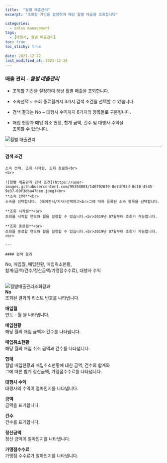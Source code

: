 ```yaml
---
title:  "월별 매출관리"
excerpt: "조회할 기간을 설정하여 해당 월별 매출을 조회합니다"

categories:
  - sales management
tags:
  - [대행사, 월별 매출관리]
toc: true
toc_sticky: true
 
date: 2021-12-22
last_modified_at: 2021-12-28
---
```

### 매출 관리 - *월별 매출관리*
- 조회할 기간을 설정하여 해당 월별 매출을 조회합니다.

- 소속선택 ~ 조회 종료월까지 3가지 검색 조건을 선택할 수 있습니다.

- 검색 결과는 No ~ 대행사 수익까지 6가지의 항목들로 구분됩니다.

- 매입 현황과 매입 취소 현황, 합계 금액, 건수 및 대행사 수익을<br>조회할 수 있습니다.

![월별 매출관리](https://user-images.githubusercontent.com/95394003/146702704-1241d51c-cb36-4f15-bf4b-3d7c0e0c6966.jpeg)

---

#### 검색 조건
```
소속 선택, 조회 시작월, 조회 종료월<br>
<br>

![월별 매출관리 검색 조건](https://user-images.githubusercontent.com/95394003/146702670-0e7df93d-8d10-4545-9e37-69f3dba47dee.jpeg)<br>
**소속 선택**<br>
소속을 선택합니다. (에이전시/지사)선택하고<br>그에 따라 등록된 소속 항목을 선택합니다.

**조회 시작월**<br>
조회를 시직할 연도와 월을 설정할 수 있습니다.<br>2019년 07월부터 조회가 가능합니다.

**조회 종료월**<br>
조회를 종료할 연도와 월을 설정할 수 있습니다.<br>2019년 07월부터 조회가 가능합니다.
<br>

---

#### 검색 결과
```
No, 매입월, 매입현황, 매입취소현황,<br>합계(금액/건수/정산금액/가맹점수수료), 대행사 수익<br>
<br>

![월별매출관리조회결과](https://user-images.githubusercontent.com/95394003/146702711-840d85cb-b22b-4497-8d4f-3c75939d1e2c.jpeg)<br>
**No**<br>
조회된 결과의 리스트 번호를 나타냅니다.

**매입월**<br>
연도 - 월 을 나타냅니다.

**매입현황**<br>
해당 월의 매입 금액과 건수를 나타냅니다.

**매입취소현황**<br>
해당 월의 매입 취소 금액과 건수를 나타냅니다.

**합계**<br>
월별 매입현황과 매입취소현황에 대한 금액, 건수의 합계와<br>그에 따른 합계 정산금액, 가맹점수수료를 나타냅니다.

**대행사 수익**<br>
대행사의 수익이 얼마인지를 나타냅니다.

**금액**<br>
금액을 표기합니다.

**건수**<br>
건수를 표기합니다.

**정산금액**<br>
정산 금액이 얼마인지를 나타냅니다.

**가맹점수수료**<br>
가맹점 수수료가 얼마인지를 나타냅니다.
